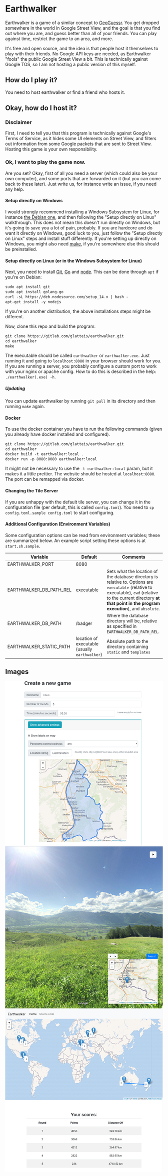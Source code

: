 # Earthwalker

Earthwalker is a game of a similar concept to [GeoGuessr](https://geoguessr.com).
You get dropped somewhere in the world in Google Street View, and the goal is that you find out where you are,
and guess better than all of your friends. You can play against time, restrict the game to an area, and more.

It's free and open source, and the idea is that people host it themselves to play with their friends. No Google
API keys are needed, as Earthwalker "fools" the public Google Street View a bit. This is technically against Google TOS,
so I am not hosting a public version of this myself.

## How do I play it?

You need to host earthwalker or find a friend who hosts it.

## Okay, how do I host it?

### Disclaimer

First, I need to tell you that this program is technically against Google's Terms of Service, as it hides some UI elements on Street View,
and filters out information from some Google packets that are sent to Street View. Hosting this game is your own responsibility.

### Ok, I want to play the game now.

Are you set? Okay, first of all you need a server (which could also be your own computer), and some ports that are forwarded on it (but you can
come back to these later).
Just write us, for instance write an issue, if you need any help.

#### Setup directly on Windows

I would strongly recommend installing a Windows Subsystem for Linux, for instance [the Debian one](https://www.microsoft.com/en-us/p/debian/),
and then following the "Setup directly on Linux" walkthrough. This does not mean this doesn't run directly on Windows,
but it's going to save you a lot of pain, probably. If you are hardcore and do want it directly on Windows, good luck to you,
just follow the "Setup directly on Linux" steps and install stuff differently.
If you're setting up directly on Windows, you might also need [make](http://www.gnu.org/software/make/),
if you're somewhere else this should be preinstalled.

#### Setup directly on Linux (or in the Windows Subsystem for Linux)

Next, you need to install [Git](https://git-scm.com/), [Go](https://golang.org/) and [node](https://nodejs.org/en/download/).
This can be done through `apt` if you're on Debian:

    sudo apt install git
    sudo apt install golang-go
    curl -sL https://deb.nodesource.com/setup_14.x | bash -
    apt-get install -y nodejs

If you're on another distribution, the above installations steps might be different.

Now, clone this repo and build the program:

    git clone https://gitlab.com/glatteis/earthwalker.git
    cd earthwalker
    make

The executable should be called `earthwalker` or `earthwalker.exe`.
Just running it and going to `localhost:8080` in your browser should work for you.
If you are running a server, you probably configure a custom port to work with your nginx or apache config.
How to do this is described in the help: `./earthwalker(.exe) -h`.

##### Updating

You can update earthwalker by running `git pull` in its directory and then running `make` again.

#### Docker

To use the docker container you have to run the following commands (given you already have docker installed and configured).
    
    git clone https://gitlab.com/glatteis/earthwalker.git
    cd earthwalker
    docker build -t earthwalker:local .
    docker run -p 8080:8080 earthwalker:local

It might not be necessary to use the `-t earthwalker:local` param, but it makes it a little prettier.
The website should be hosted at `localhost:8080`. The port can be remapped via docker.

#### Changing the Tile Server

If you are unhappy with the default tile server, you can change it in the configuration file (per default, this is called `config.toml`).
You need to `cp config.toml.sample config.toml` to start configuring.

#### Additional Configuration (Environment Variables)

Some configuration options can be read from environment variables; these are summarized below.  An example script setting these options is at `start.sh.sample`.

| Variable | Default | Comments |
|---|---|---|
| EARTHWALKER_PORT | 8080 |   |
| EARTHWALKER_DB_PATH_REL | executable | Sets what the location of the database directory is relative to.  Options are `executable` (relative to executable), `cwd` (relative to the current directory **at that point in the program execution**), and `absolute`. |
| EARTHWALKER_DB_PATH | /badger | Where the database directory will be, relative as specified in `EARTHWALKER_DB_PATH_REL`. |
| EARTHWALKER_STATIC_PATH | location of executable (usually `earthwalker`) | Absolute path to the directory containing `static` and `templates` |

## Images

![Create new game dialog](readme/image_create_new.png)
![Ingame](readme/image_ingame.png)
![Summary](readme/image_summary.png)
